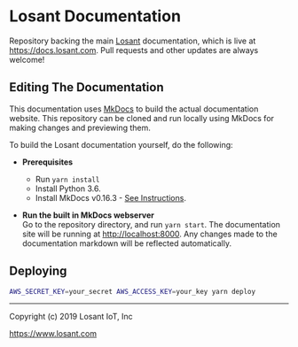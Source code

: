 # Losant Documentation

Repository backing the main [Losant](https://www.losant.com) documentation,
which is live at <https://docs.losant.com>. Pull requests and other updates
are always welcome!

## Editing The Documentation

This documentation uses [MkDocs](http://www.mkdocs.org) to build
the actual documentation website. This repository can be cloned and run locally
using MkDocs for making changes and previewing them.

To build the Losant documentation yourself, do the following:

* **Prerequisites**  
    * Run `yarn install`
    * Install Python 3.6.
    * Install MkDocs v0.16.3 - [See Instructions](http://www.mkdocs.org/#installation).

* **Run the built in MkDocs webserver**  
  Go to the repository directory, and run `yarn start`. The documentation site will be running at <http://localhost:8000>. Any changes made to the documentation markdown will be reflected automatically.

## Deploying

```bash
AWS_SECRET_KEY=your_secret AWS_ACCESS_KEY=your_key yarn deploy
```

*****

Copyright (c) 2019 Losant IoT, Inc

<https://www.losant.com>
